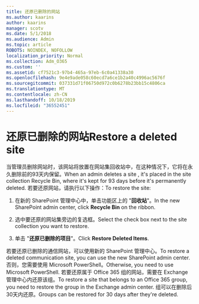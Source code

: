 ```yaml
---
title: 还原已删除的网站
ms.author: kaarins
author: kaarins
manager: scotv
ms.date: 5/1/2018
ms.audience: Admin
ms.topic: article
ROBOTS: NOINDEX, NOFOLLOW
localization_priority: Normal
ms.collection: Adm_O365
ms.custom: ''
ms.assetid: cf7521c3-97b4-465a-97eb-6c0a41338a30
ms.openlocfilehash: 9e4e9ade058c60ecd7a6ce1b2a40c4996ac5676f
ms.sourcegitcommit: 037331d71f06750d972c0b6278b23bb15c4806ca
ms.translationtype: MT
ms.contentlocale: zh-CN
ms.lasthandoff: 10/18/2019
ms.locfileid: "36552451"
---
```

# <a name="restore-a-deleted-site"></a><span data-ttu-id="591b0-102">还原已删除的网站</span><span class="sxs-lookup"><span data-stu-id="591b0-102">Restore a deleted site</span></span>

<span data-ttu-id="591b0-103">当管理员删除网站时，该网站将放置在网站集回收站中，在这种情况下，它将在永久删除前的93天内保留。</span><span class="sxs-lookup"><span data-stu-id="591b0-103">When an admin deletes a site , it's placed in the site collection Recycle Bin, where it's kept for 93 days before it's permanently deleted.</span></span> <span data-ttu-id="591b0-104">若要还原网站，请执行以下操作：</span><span class="sxs-lookup"><span data-stu-id="591b0-104">To restore the site:</span></span>
  
1. <span data-ttu-id="591b0-105">在新的 SharePoint 管理中心中，单击功能区上的 "**回收站**"。</span><span class="sxs-lookup"><span data-stu-id="591b0-105">In the new SharePoint admin center, click **Recycle Bin** on the ribbon.</span></span> 
    
2. <span data-ttu-id="591b0-106">选中要还原的网站集旁边的复选框。</span><span class="sxs-lookup"><span data-stu-id="591b0-106">Select the check box next to the site collection you want to restore.</span></span>
    
3. <span data-ttu-id="591b0-107">单击 "**还原已删除的项目**"。</span><span class="sxs-lookup"><span data-stu-id="591b0-107">Click **Restore Deleted Items**.</span></span>
    
<span data-ttu-id="591b0-108">若要还原已删除的通信网站，可以使用新的 SharePoint 管理中心。</span><span class="sxs-lookup"><span data-stu-id="591b0-108">To restore a deleted communication site, you can use the new SharePoint admin center.</span></span> <span data-ttu-id="591b0-109">否则，您需要使用 Microsoft PowerShell。</span><span class="sxs-lookup"><span data-stu-id="591b0-109">Otherwise, you need to use Microsoft PowerShell.</span></span> <span data-ttu-id="591b0-110">若要还原属于 Office 365 组的网站，需要在 Exchange 管理中心内还原该组。</span><span class="sxs-lookup"><span data-stu-id="591b0-110">To restore a site that belongs to an Office 365 group, you need to restore the group in the Exchange admin center.</span></span> <span data-ttu-id="591b0-111">组可以在删除后30天内还原。</span><span class="sxs-lookup"><span data-stu-id="591b0-111">Groups can be restored for 30 days after they're deleted.</span></span>
  

